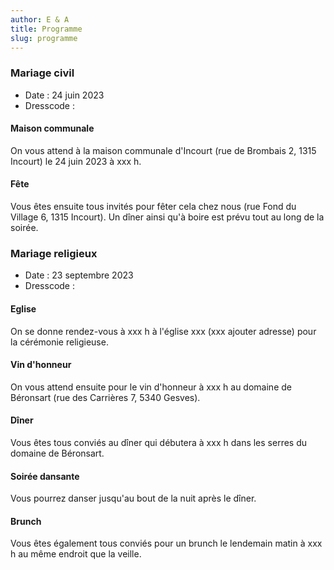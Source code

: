 ```yaml
---
author: E & A
title: Programme
slug: programme
---
```


### Mariage civil

- Date : 24 juin 2023
- Dresscode :

#### Maison communale

On vous attend à la maison communale d'Incourt (rue de Brombais 2, 1315 Incourt) le 24 juin 2023 à xxx h.

#### Fête

Vous êtes ensuite tous invités pour fêter cela chez nous (rue Fond du Village 6, 1315 Incourt). Un dîner ainsi qu'à boire est prévu tout au long de la soirée.

### Mariage religieux

- Date : 23 septembre 2023
- Dresscode :

#### Eglise

On se donne rendez-vous à xxx h à l'église xxx (xxx ajouter adresse) pour la cérémonie religieuse.

#### Vin d'honneur

On vous attend ensuite pour le vin d'honneur à xxx h au domaine de Béronsart (rue des Carrières 7, 5340 Gesves).

#### Dîner

Vous êtes tous conviés au dîner qui débutera à xxx h dans les serres du domaine de Béronsart.

#### Soirée dansante

Vous pourrez danser jusqu'au bout de la nuit après le dîner.

#### Brunch

Vous êtes également tous conviés pour un brunch le lendemain matin à xxx h au même endroit que la veille.
